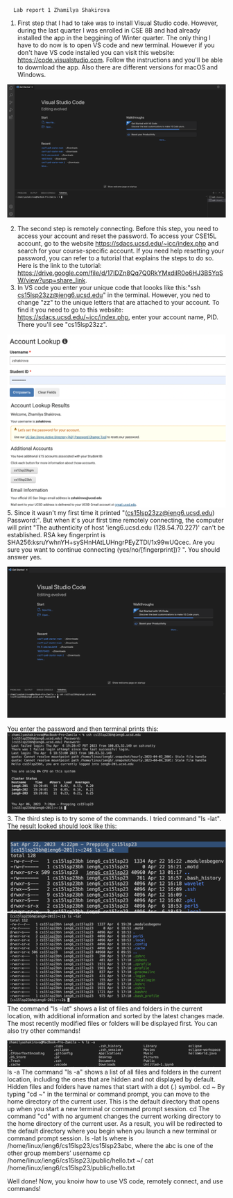       Lab report 1 Zhamilya Shakirova

1. First step that I had to take was to install Visual Studio code. However, during the last quarter I was enrolled in CSE 8B and had already installed the app in the beggining of Winter quarter. The only thing I have to do now is to open VS code and new terminal. However if you don't have VS code installed you can visit this website: https://code.visualstudio.com. Follow the instructions and you'll be able to dowmload the app. Also there are different versions for macOS and Windows. 



![Image](VS.png)

2. The second step is remotely connecting. Before this step, you need to access your account and reset the password. To access your CSE15L account, go to the website https://sdacs.ucsd.edu/~icc/index.php and search for your course-specific account. If you need help resetting your password, you can refer to a tutorial that explains the steps to do so. Here is the link to the tutorial: https://drive.google.com/file/d/17IDZn8Qq7Q0RkYMxdiIR0o6HJ3B5YqSW/view?usp=share_link.
3. In VS code you enter your unique code that loooks like this:"ssh cs15lsp23zz@ieng6.ucsd.edu" in the terminal. However, you ned to change "zz" to the unique letters that are attached to your account. To find it you need to go to this website: https://sdacs.ucsd.edu/~icc/index.php, enter your account name, PID. There you'll see "cs15lsp23zz".

![Image](LookupCS.png)
![Image](UniqueCode.png)
5.  Since it wasn't my first time it printed "(cs15lsp23zz@ieng6.ucsd.edu) Password:". But when it's your first time remotely connecting, the computer will print "The authenticity of host 'ieng6.ucsd.edu (128.54.70.227)' can't be established. RSA key fingerprint is SHA256:ksruYwhnYH+sySHnHAtLUHngrPEyZTDl/1x99wUQcec. Are you sure you want to continue connecting (yes/no/[fingerprint])? ". You should answer yes.
  
![Image](VS2.png)

You enter the password and then terminal prints this:
![Image](VS3.png)
3. The third step is to try some of the commands. I tried command "ls -lat". The result looked should look like this:
![Image](lslat.png)
![Image](VS4.png)
The command "ls -lat" shows a list of files and folders in the current location, with additional information and sorted by the latest changes made. The most recently modified files or folders will be displayed first. You can also try other commands!

![Image](lsA.png)
ls -a
The command "ls -a" shows a list of all files and folders in the current location, including the ones that are hidden and not displayed by default. Hidden files and folders have names that start with a dot (.) symbol.
cd ~
By typing "cd ~" in the terminal or command prompt, you can move to the home directory of the current user. This is the default directory that opens up when you start a new terminal or command prompt session.
cd
The command "cd" with no argument changes the current working directory to the home directory of the current user. As a result, you will be redirected to the default directory where you begin when you launch a new terminal or command prompt session.
ls -lat
ls <directory> where <directory> is /home/linux/ieng6/cs15lsp23/cs15lsp23abc, where the abc is one of the other group members’ username
cp /home/linux/ieng6/cs15lsp23/public/hello.txt ~/
cat /home/linux/ieng6/cs15lsp23/public/hello.txt


Well done! Now, you knoiw how to use VS code, remotely connect, and use commands!
